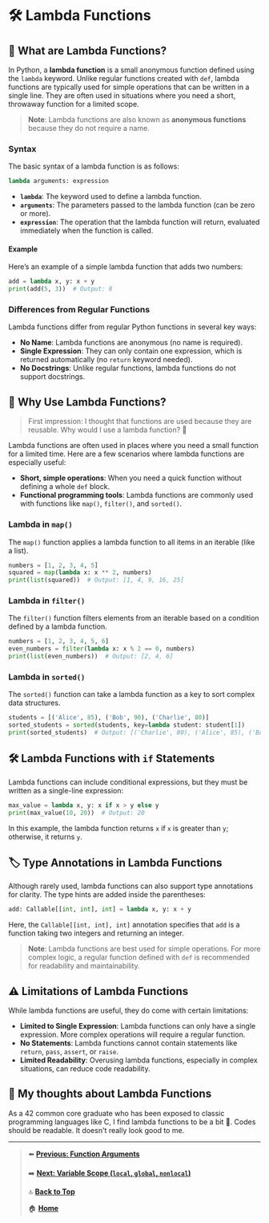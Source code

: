 # 🛠 Lambda Functions

## 📝 What are Lambda Functions?

In Python, a **lambda function** is a small anonymous function defined using the `lambda` keyword. Unlike regular functions created with `def`, lambda functions are typically used for simple operations that can be written in a single line. They are often used in situations where you need a short, throwaway function for a limited scope.

> **Note**: Lambda functions are also known as **anonymous functions** because they do not require a name.

### Syntax

The basic syntax of a lambda function is as follows:

```python
lambda arguments: expression
```

- **`lambda`**: The keyword used to define a lambda function.
- **`arguments`**: The parameters passed to the lambda function (can be zero or more).
- **`expression`**: The operation that the lambda function will return, evaluated immediately when the function is called.

#### Example

Here’s an example of a simple lambda function that adds two numbers:

```python
add = lambda x, y: x + y
print(add(5, 3))  # Output: 8
```

### Differences from Regular Functions

Lambda functions differ from regular Python functions in several key ways:

- **No Name**: Lambda functions are anonymous (no name is required).
- **Single Expression**: They can only contain one expression, which is returned automatically (no `return` keyword needed).
- **No Docstrings**: Unlike regular functions, lambda functions do not support docstrings.

## 📌 Why Use Lambda Functions?

> First impression: I thought that functions are used because they are reusable. Why would I use a lambda function? 🤔

Lambda functions are often used in places where you need a small function for a limited time. Here are a few scenarios where lambda functions are especially useful:

- **Short, simple operations**: When you need a quick function without defining a whole `def` block.
- **Functional programming tools**: Lambda functions are commonly used with functions like `map()`, `filter()`, and `sorted()`.

### Lambda in `map()`

The `map()` function applies a lambda function to all items in an iterable (like a list).

```python
numbers = [1, 2, 3, 4, 5]
squared = map(lambda x: x ** 2, numbers)
print(list(squared))  # Output: [1, 4, 9, 16, 25]
```

### Lambda in `filter()`

The `filter()` function filters elements from an iterable based on a condition defined by a lambda function.

```python
numbers = [1, 2, 3, 4, 5, 6]
even_numbers = filter(lambda x: x % 2 == 0, numbers)
print(list(even_numbers))  # Output: [2, 4, 6]
```

### Lambda in `sorted()`

The `sorted()` function can take a lambda function as a key to sort complex data structures.

```python
students = [('Alice', 85), ('Bob', 90), ('Charlie', 80)]
sorted_students = sorted(students, key=lambda student: student[1])
print(sorted_students)  # Output: [('Charlie', 80), ('Alice', 85), ('Bob', 90)]
```

## 🛠 Lambda Functions with `if` Statements

Lambda functions can include conditional expressions, but they must be written as a single-line expression:

```python
max_value = lambda x, y: x if x > y else y
print(max_value(10, 20))  # Output: 20
```

In this example, the lambda function returns `x` if `x` is greater than `y`; otherwise, it returns `y`.

## 🏷️ Type Annotations in Lambda Functions

Although rarely used, lambda functions can also support type annotations for clarity. The type hints are added inside the parentheses:

```python
add: Callable[[int, int], int] = lambda x, y: x + y
```

Here, the `Callable[[int, int], int]` annotation specifies that `add` is a function taking two integers and returning an integer.

> **Note**: Lambda functions are best used for simple operations. For more complex logic, a regular function defined with `def` is recommended for readability and maintainability.

## ⚠️ Limitations of Lambda Functions

While lambda functions are useful, they do come with certain limitations:

- **Limited to Single Expression**: Lambda functions can only have a single expression. More complex operations will require a regular function.
- **No Statements**: Lambda functions cannot contain statements like `return`, `pass`, `assert`, or `raise`.
- **Limited Readability**: Overusing lambda functions, especially in complex situations, can reduce code readability.

## 🙋 My thoughts about Lambda Functions

As a 42 common core graduate who has been exposed to classic programming languages like C, I find lambda functions to be a bit 💩. Codes should be readable. It doesn't really look good to me.

---

> ⬅️ **[Previous: Function Arguments](./function-arguments.md)**
>
> ➡️ **[Next: Variable Scope (`local`, `global`, `nonlocal`)](./variable-scope.md)**
>
> 🔝 **[Back to Top](#-lambda-functions)**
>
> 🏠 **[Home](../../index.md)**
